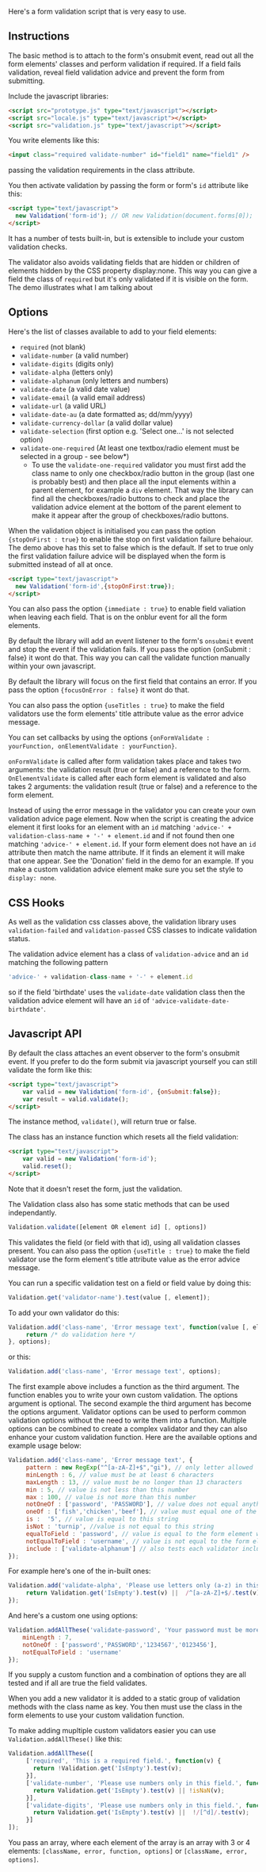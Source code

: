 Here's a form validation script that is very easy to use.

## Instructions

The basic method is to attach to the form's onsubmit event, read out all the form elements' classes and perform validation if required. If a field fails validation, reveal field validation advice and prevent the form from submitting.

Include the javascript libraries:

```html
<script src="prototype.js" type="text/javascript"></script>
<script src="locale.js" type="text/javascript"></script>
<script src="validation.js" type="text/javascript"></script>
```

You write elements like this:

```html
<input class="required validate-number" id="field1" name="field1" />
```
passing the validation requirements in the class attribute.

You then activate validation by passing the form or form's `id` attribute like this:

```html
<script type="text/javascript">
  new Validation('form-id'); // OR new Validation(document.forms[0]);
</script>
```
It has a number of tests built-in, but is extensible to include your custom validation checks.

The validator also avoids validating fields that are hidden or children of elements hidden by the CSS property display:none. This way you can give a field the class of `required` but it's only validated if it is visible on the form. The demo illustrates what I am talking about

## Options

Here's the list of classes available to add to your field elements:

* `required` (not blank)
* `validate-number` (a valid number)
* `validate-digits` (digits only)
* `validate-alpha` (letters only)
* `validate-alphanum` (only letters and numbers)
* `validate-date` (a valid date value)
* `validate-email` (a valid email address)
* `validate-url` (a valid URL)
* `validate-date-au` (a date formatted as; dd/mm/yyyy)
* `validate-currency-dollar` (a valid dollar value)
* `validate-selection` (first option e.g. 'Select one...' is not selected option)
* `validate-one-required` (At least one textbox/radio element must be selected in a group - see below*)
  * To use the `validate-one-required` validator you must first add the class name to only one checkbox/radio button in the group (last one is probably best) and then place all the input elements within a parent element, for example a `div` element. That way the library can find all the checkboxes/radio buttons to check and place the validation advice element at the bottom of the parent element to make it appear after the group of checkboxes/radio buttons.

When the validation object is initialised you can pass the option `{stopOnFirst : true}` to enable the stop on first validation failure behaiour. The demo above has this set to false which is the default. If set to true only the first validation failure advice will be displayed when the form is submitted instead of all at once.

```html
<script type="text/javascript">
  new Validation('form-id',{stopOnFirst:true});
</script>
```

You can also pass the option `{immediate : true}` to enable field valiation when leaving each field. That is on the onblur event for all the form elements.

By default the library will add an event listener to the form's `onsubmit` event and stop the event if the validation fails. If you pass the option {onSubmit : false} it wont do that. This way you can call the validate function manually within your own javascript.

By default the library will focus on the first field that contains an error. If you pass the option `{focusOnError : false}` it wont do that.

You can also pass the option `{useTitles : true}` to make the field validators use the form elements' title attribute value as the error advice message.

You can set callbacks by using the options `{onFormValidate : yourFunction, onElementValidate : yourFunction}`.

`onFormValidate` is called after form validation takes place and takes two arguments: the validation result (true or false) and a reference to the form. `OnElementValidate` is called after each form element is validated and also takes 2 arguments: the validation result (true or false) and a reference to the form element.

Instead of using the error message in the validator you can create your own validation advice page element. Now when the script is creating the advice element it first looks for an element with an `id` matching `'advice-' + validation-class-name + '-' + element.id` and if not found then one matching `'advice-' + element.id`. If your form element does not have an `id` attribute then match the name attribute. If it finds an element it will make that one appear. See the 'Donation' field in the demo for an example. If you make a custom validation advice element make sure you set the style to `display: none`.


## CSS Hooks

As well as the validation css classes above, the validation library uses `validation-failed` and `validation-passed` CSS classes to indicate validation status.

The validation advice element has a class of `validation-advice` and an `id` matching the following pattern

```javascript
'advice-' + validation-class-name + '-' + element.id
```

so if the field 'birthdate' uses the `validate-date` validation class then the validation advice element will have an `id` of `'advice-validate-date-birthdate'`.

## Javascript API

By default the class attaches an event observer to the form's onsubmit event. If you prefer to do the form submit via javascript yourself you can still validate the form like this:

```html
<script type="text/javascript">
    var valid = new Validation('form-id', {onSubmit:false});
    var result = valid.validate();
</script>
```
The instance method, `validate()`, will return true or false.

The class has an instance function which resets all the field validation:

```html
<script type="text/javascript">
    var valid = new Validation('form-id');
    valid.reset();
</script>
```

Note that it doesn't reset the form, just the validation.

The Validation class also has some static methods that can be used independantly.

```javascript
Validation.validate([element OR element id] [, options])
```

This validates the field (or field with that id), using all validation classes present. You can also pass the option `{useTitle : true}` to make the field validator use the form element's title attribute value as the error advice message.

You can run a specific validation test on a field or field value by doing this:

```javascript
Validation.get('validator-name').test(value [, element]);
```

To add your own validator do this:

```javascript
Validation.add('class-name', 'Error message text', function(value [, element]) {
     return /* do validation here */ 
}, options);
```

or this:

```javascript
Validation.add('class-name', 'Error message text', options);
```

The first example above includes a function as the third argument. The function enables you to write your own custom validation. The options argument is optional. The second example the third argument has become the options argument. Validator options can be used to perform common validation options without the need to write them into a function. Multiple options can be combined to create a complex validator and they can also enhance your custom validation function. Here are the available options and example usage below:

```javascript
Validation.add('class-name', 'Error message text', {
     pattern : new RegExp("^[a-zA-Z]+$","gi"), // only letter allowed
     minLength : 6, // value must be at least 6 characters
     maxLength : 13, // value must be no longer than 13 characters
     min : 5, // value is not less than this number
     max : 100, // value is not more than this number
     notOneOf : ['password', 'PASSWORD'], // value does not equal anything in this array
     oneOf : ['fish','chicken','beef'], // value must equal one of the values in this array
     is :  '5', // value is equal to this string
     isNot : 'turnip', //value is not equal to this string
     equalToField : 'password', // value is equal to the form element with this ID
     notEqualToField : 'username', // value is not equal to the form element with this ID
     include : ['validate-alphanum'] // also tests each validator included in this array of validator keys (there are no sanity checks so beware infinite loops!)
});
```

For example here's one of the in-built ones:

```javascript
Validation.add('validate-alpha', 'Please use letters only (a-z) in this field.', function (v) {
     return Validation.get('IsEmpty').test(v) ||  /^[a-zA-Z]+$/.test(v)
});
```

And here's a custom one using options:

```javascript
Validation.addAllThese('validate-password', 'Your password must be more than 6 characters and not be 'password' or the same as your name', {
    minLength : 7,
    notOneOf : ['password','PASSWORD','1234567','0123456'],
    notEqualToField : 'username'
});
```

If you supply a custom function and a combination of options they are all tested and if all are true the field validates.

When you add a new validator it is added to a static group of validation methods with the class name as key. You then must use the class in the form elements to use your custom validation function.

To make adding mupltiple custom validators easier you can use `Validation.addAllThese()` like this:

```javascript
Validation.addAllThese([
     ['required', 'This is a required field.', function(v) {
       return !Validation.get('IsEmpty').test(v);
     }],
     ['validate-number', 'Please use numbers only in this field.', function(v) {
       return Validation.get('IsEmpty').test(v) || !isNaN(v);
     }],
     ['validate-digits', 'Please use numbers only in this field.', function(v) {
       return Validation.get('IsEmpty').test(v) ||  !/[^d]/.test(v);
     }]
]);
```

You pass an array, where each element of the array is an array with 3 or 4 elements: `[className, error, function, options]` or `[className, error, options]`.